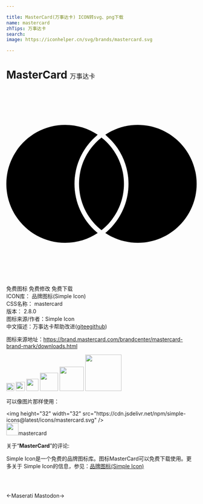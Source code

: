 ```yaml
---

title: MasterCard(万事达卡) ICON转svg、png下载
name: mastercard
zhTips: 万事达卡
search: 
image: https://iconhelper.cn/svg/brands/mastercard.svg

---
```


# MasterCard  <small style="font-size: 60%;font-weight: 100">万事达卡</small>

<div id="svg" class="svg-wrap">
<svg role="img" viewBox="0 0 24 24" xmlns="http://www.w3.org/2000/svg"><title>MasterCard icon</title><path d="M11.343 18.031c.058.049.12.098.181.146-1.177.783-2.59 1.238-4.107 1.238C3.32 19.416 0 16.096 0 12c0-4.095 3.32-7.416 7.416-7.416 1.518 0 2.931.456 4.105 1.238-.06.051-.12.098-.165.15C9.6 7.489 8.595 9.688 8.595 12c0 2.311 1.001 4.51 2.748 6.031zm5.241-13.447c-1.52 0-2.931.456-4.105 1.238.06.051.12.098.165.15C14.4 7.489 15.405 9.688 15.405 12c0 2.31-1.001 4.507-2.748 6.031-.058.049-.12.098-.181.146 1.177.783 2.588 1.238 4.107 1.238C20.68 19.416 24 16.096 24 12c0-4.094-3.32-7.416-7.416-7.416zM12 6.174c-.096.075-.189.15-.28.231C10.156 7.764 9.169 9.765 9.169 12c0 2.236.987 4.236 2.551 5.595.09.08.185.158.28.232.096-.074.189-.152.28-.232 1.563-1.359 2.551-3.359 2.551-5.595 0-2.235-.987-4.236-2.551-5.595-.09-.08-.184-.156-.28-.231z"/></svg>
</div>
<detail full-name='mastercard'></detail>

<div class="detail-page">
<p>
<span><span class="badge-success badge">免费图标</span> <span class="badge-success badge">免费修改</span>  <span class="badge-success badge">免费下载</span> </span>
<br/>
<span>
ICON库：
<span class="badge-secondary badge">品牌图标(Simple Icon)</span> 
</span>
<br/>
<span>
CSS名称：
<span class="badge-secondary badge">mastercard</span> 
</span>

<br/>
<span>
版本：
<span class="badge-secondary badge">2.8.0</span> 
</span>
<br/>
<span>图标来源/作者：<span class="badge-light badge">Simple Icon</span></span> 
<br/>
<span class="zh-detail">中文描述：<span class="badge-primary badge">万事达卡</span><span class="help-link"><span>帮助改进</span>(<a href="https://gitee.com/liuwave/icon-helper/edit/master/json/brands/mastercard.json" target="_blank" rel="noopener noreferrer">gitee</a><a href="https://github.com/liuwave/icon-helper/edit/master/json/brands/mastercard.json" target="_blank" rel="noopener noreferrer">github</a></span>)</span><br/>
</p>
</div><div class="description description alert alert-light"><p>图标来源地址：<a href="https://brand.mastercard.com/brandcenter/mastercard-brand-mark/downloads.html" target="_blank" rel="noopener noreferrer">https://brand.mastercard.com/brandcenter/mastercard-brand-mark/downloads.html</a></p></div>
<div class="alert alert-dark">
<img height="21" width="21" src="https://cdn.jsdelivr.net/npm/simple-icons@latest/icons/mastercard.svg" />
<img height="24" width="24" src="https://cdn.jsdelivr.net/npm/simple-icons@latest/icons/mastercard.svg" />
<img height="32" width="32" src="https://cdn.jsdelivr.net/npm/simple-icons@latest/icons/mastercard.svg" />
<img height="48" width="48" src="https://cdn.jsdelivr.net/npm/simple-icons@latest/icons/mastercard.svg" />
<img height="64" width="64" src="https://cdn.jsdelivr.net/npm/simple-icons@latest/icons/mastercard.svg" />
<img height="96" width="96" src="https://cdn.jsdelivr.net/npm/simple-icons@latest/icons/mastercard.svg" />

</div>
<div>
  <p>可以像图片那样使用：    
  </p>
  <div class="alert alert-primary" style="font-size: 14px">
    &lt;img height="32" width="32" src="https://cdn.jsdelivr.net/npm/simple-icons@latest/icons/mastercard.svg" /&gt;
    <copy-btn content='<img height="32" width="32" src="https://cdn.jsdelivr.net/npm/simple-icons@latest/icons/mastercard.svg" />'></copy-btn>
  </div>
  <div class="alert alert-secondary">
    <img height="32" width="32" src="https://cdn.jsdelivr.net/npm/simple-icons@latest/icons/mastercard.svg" />mastercard
    <copy-btn content="mastercard" btn-title="复制图标名称"></copy-btn>
  </div>
</div>
<div class="icon-detail__container">
<p>关于“<b>MasterCard</b>”的评论:</p>
</div>
<Vssue title="关于“MasterCard”的评论" />
<div><p>Simple Icon是一个免费的品牌图标库。图标MasterCard可以免费下载使用。更多关于  Simple Icon的信息，参见：<a target="_blank" href="https://iconhelper.cn/brands.html">品牌图标(Simple Icon)</a>
</p></div>


<div style="padding:2rem 0 " class="page-nav"><p class="inner"><span class="prev">←<router-link to="/icon/maserati.html">Maserati</router-link></span> <span class="next"><router-link to="/icon/mastodon.html">Mastodon</router-link>→</span></p></div>
